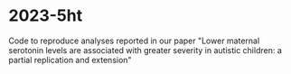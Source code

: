 # 2023-5ht
Code to reproduce analyses reported in our paper "Lower maternal serotonin levels are associated with greater severity in autistic children: a partial replication and extension"
